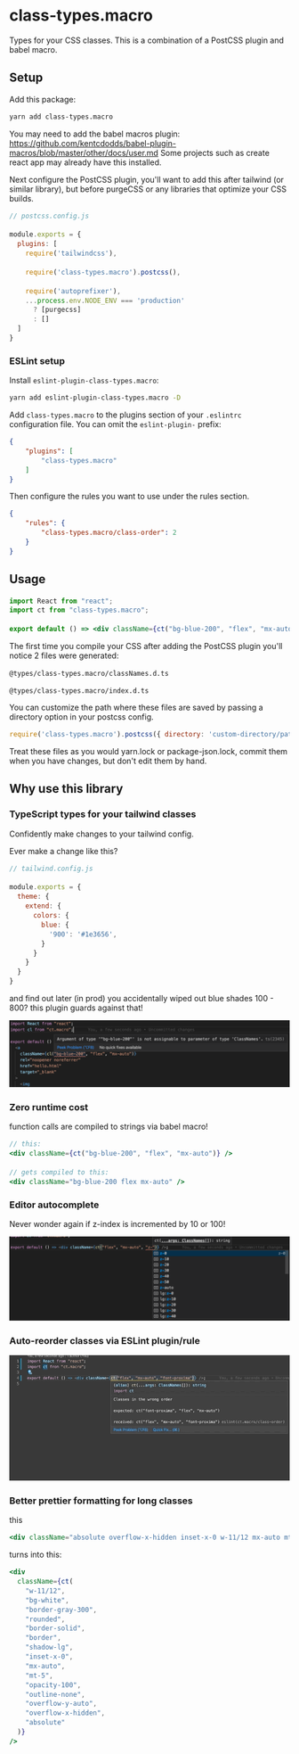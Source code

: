 # class-types.macro

Types for your CSS classes. This is a combination of a PostCSS plugin and babel macro.

## Setup
Add this package:
```bash
yarn add class-types.macro
```

You may need to add the babel macros plugin: https://github.com/kentcdodds/babel-plugin-macros/blob/master/other/docs/user.md Some projects such as create react app may already have this installed.

Next configure the PostCSS plugin, you'll want to add this after tailwind (or similar library), but before purgeCSS or any libraries that optimize your CSS builds.

```js
// postcss.config.js

module.exports = {
  plugins: [
    require('tailwindcss'),

    require('class-types.macro').postcss(),

    require('autoprefixer'),
    ...process.env.NODE_ENV === 'production'
      ? [purgecss]
      : []
  ]
}
```

### ESLint setup

Install `eslint-plugin-class-types.macro`:

```bash
yarn add eslint-plugin-class-types.macro -D
```

Add `class-types.macro` to the plugins section of your `.eslintrc` configuration file. You can omit the `eslint-plugin-` prefix:

```json
{
    "plugins": [
        "class-types.macro"
    ]
}
```


Then configure the rules you want to use under the rules section.

```json
{
    "rules": {
        "class-types.macro/class-order": 2
    }
}
```

## Usage

```jsx
import React from "react";
import ct from "class-types.macro";

export default () => <div className={ct("bg-blue-200", "flex", "mx-auto")} />;
```

The first time you compile your CSS after adding the PostCSS plugin you'll notice 2 files were generated:

`@types/class-types.macro/classNames.d.ts`

`@types/class-types.macro/index.d.ts`

You can customize the path where these files are saved by passing a directory option in your postcss config.

```js
require('class-types.macro').postcss({ directory: 'custom-directory/path/' }),
```

Treat these files as you would yarn.lock or package-json.lock, commit them when you have changes, but don't edit them by hand.

## Why use this library

### TypeScript types for your tailwind classes

Confidently make changes to your tailwind config.

Ever make a change like this?
```js
// tailwind.config.js

module.exports = {
  theme: {
    extend: {
      colors: {
        blue: {
          '900': '#1e3656',
        }
      }
    }
  }
}
```
and find out later (in prod) you accidentally wiped out blue shades 100 - 800? this plugin guards against that!

![type error from missing class](assets/missing-class.png)

### Zero runtime cost

function calls are compiled to strings via babel macro!

```jsx
// this:
<div className={ct("bg-blue-200", "flex", "mx-auto")} />

// gets compiled to this:
<div className="bg-blue-200 flex mx-auto" />
```

### Editor autocomplete
Never wonder again if z-index is incremented by 10 or 100!

![autocomplete suggestions for z index](assets/autocomplete.png)

### Auto-reorder classes via ESLint plugin/rule

![ESLint auto fix for class order](assets/autofix-class-order.gif)

### Better prettier formatting for long classes
this
```jsx
<div className="absolute overflow-x-hidden inset-x-0 w-11/12 mx-auto mt-5 overflow-y-auto bg-white outline-none border border-gray-300 border-solid rounded shadow-lg opacity-100" />
```

turns into this:

```jsx
<div
  className={ct(
    "w-11/12",
    "bg-white",
    "border-gray-300",
    "rounded",
    "border-solid",
    "border",
    "shadow-lg",
    "inset-x-0",
    "mx-auto",
    "mt-5",
    "opacity-100",
    "outline-none",
    "overflow-y-auto",
    "overflow-x-hidden",
    "absolute"
  )}
/>
```
